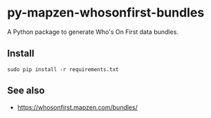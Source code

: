 # py-mapzen-whosonfirst-bundles

A Python package to generate Who's On First data bundles.

## Install

```
sudo pip install -r requirements.txt
```

## See also

* https://whosonfirst.mapzen.com/bundles/
